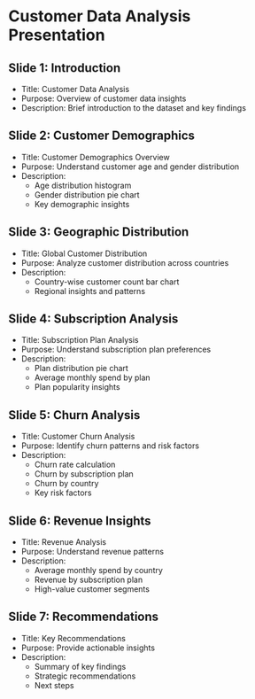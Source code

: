 # Customer Data Analysis Presentation

## Slide 1: Introduction
- Title: Customer Data Analysis
- Purpose: Overview of customer data insights
- Description: Brief introduction to the dataset and key findings

## Slide 2: Customer Demographics
- Title: Customer Demographics Overview
- Purpose: Understand customer age and gender distribution
- Description: 
  - Age distribution histogram
  - Gender distribution pie chart
  - Key demographic insights

## Slide 3: Geographic Distribution
- Title: Global Customer Distribution
- Purpose: Analyze customer distribution across countries
- Description:
  - Country-wise customer count bar chart
  - Regional insights and patterns

## Slide 4: Subscription Analysis
- Title: Subscription Plan Analysis
- Purpose: Understand subscription plan preferences
- Description:
  - Plan distribution pie chart
  - Average monthly spend by plan
  - Plan popularity insights

## Slide 5: Churn Analysis
- Title: Customer Churn Analysis
- Purpose: Identify churn patterns and risk factors
- Description:
  - Churn rate calculation
  - Churn by subscription plan
  - Churn by country
  - Key risk factors

## Slide 6: Revenue Insights
- Title: Revenue Analysis
- Purpose: Understand revenue patterns
- Description:
  - Average monthly spend by country
  - Revenue by subscription plan
  - High-value customer segments

## Slide 7: Recommendations
- Title: Key Recommendations
- Purpose: Provide actionable insights
- Description:
  - Summary of key findings
  - Strategic recommendations
  - Next steps 